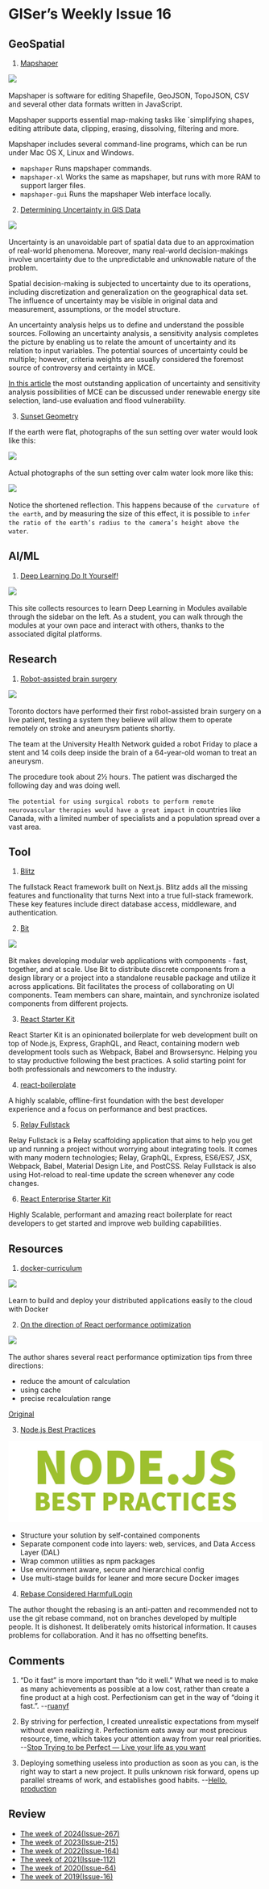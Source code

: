 # GISer’s Weekly Issue 16

## GeoSpatial

1. [Mapshaper](https://github.com/mbloch/mapshaper)

![](https://handsondataviz.org/images/13-transform/mapshaper-edit-annotated.png)

Mapshaper is software for editing Shapefile, GeoJSON, TopoJSON, CSV and several other data formats written in JavaScript.

Mapshaper supports essential map-making tasks like `simplifying shapes, editing attribute data, clipping, erasing, dissolving, filtering and more.

Mapshaper includes several command-line programs, which can be run under Mac OS X, Linux and Windows.

- `mapshaper` Runs mapshaper commands.
- `mapshaper-xl` Works the same as mapshaper, but runs with more RAM to support larger files.
- `mapshaper-gui` Runs the mapshaper Web interface locally.

2. [Determining Uncertainty in GIS Data](https://www.gislounge.com/determining-uncertainty-in-gis-data/)

![](https://cdn.shortpixel.ai/client2/q_lossy,ret_img,w_1000/https://www.gislounge.com/wp-content/uploads/2019/08/uncertainty-GIS.png)

Uncertainty is an unavoidable part of spatial data due to an approximation of real-world phenomena. Moreover, many real-world decision-makings involve uncertainty due to the unpredictable and unknowable nature of the problem.

Spatial decision-making is subjected to uncertainty due to its operations, including discretization and generalization on the geographical data set. The influence of uncertainty may be visible in original data and measurement, assumptions, or the model structure.

An uncertainty analysis helps us to define and understand the possible sources. Following an uncertainty analysis, a sensitivity analysis completes the picture by enabling us to relate the amount of uncertainty and its relation to input variables. The potential sources of uncertainty could be multiple; however, criteria weights are usually considered the foremost source of controversy and certainty in MCE.

[In this article](https://www.semanticscholar.org/paper/A-GIS-Based-Sensitivity-Analysis-of-Multi-Criteria-Yu-Shahbaz/479ff1f96b0bbce1fa87ff49e0f6398e160446d5?p2df) the most outstanding application of uncertainty and sensitivity analysis possibilities of MCE can be discussed under renewable energy site selection, land-use evaluation and flood vulnerability.

3. [Sunset Geometry]()

If the earth were flat, photographs of the sun setting over water would look like this:

![](https://www.shapeoperator.com/img/sunset-flat.png)

Actual photographs of the sun setting over calm water look more like this:

![](https://www.shapeoperator.com/img/sunset-round.png)

Notice the shortened reflection. This happens because of `the curvature of the earth`, and by measuring the size of this effect, it is possible to `infer the ratio of the earth’s radius to the camera’s height above the water`.

## AI/ML

1. [Deep Learning Do It Yourself!](https://dataflowr.github.io/website/)

![](https://camo.githubusercontent.com/9d016703f9298cf361ba6c4767249fb98d7d44af113ba0d71fa163b85f55ae6b/68747470733a2f2f63646e2e6265656b6b612e636f6d2f626c6f67696d672f61737365742f3230323130332f6267323032313033323230312e6a7067)

This site collects resources to learn Deep Learning in Modules available through the sidebar on the left. As a student, you can walk through the modules at your own pace and interact with others, thanks to the associated digital platforms.

## Research

1. [Robot-assisted brain surgery](https://www.theglobeandmail.com/canada/article-toronto-doctors-perform-first-robot-assisted-brain-surgery-on-live/)

![](https://camo.githubusercontent.com/b7e6a86d310db37e0dc42325cb80e59bd06b2127c48d90540c2420938bdd5461/68747470733a2f2f7777772e77616e67626173652e636f6d2f626c6f67696d672f61737365742f3230313931312f6267323031393131303730332e6a7067)

Toronto doctors have performed their first robot-assisted brain surgery on a live patient, testing a system they believe will allow them to operate remotely on stroke and aneurysm patients shortly.

The team at the University Health Network guided a robot Friday to place a stent and 14 coils deep inside the brain of a 64-year-old woman to treat an aneurysm.

The procedure took about 2½ hours. The patient was discharged the following day and was doing well.

`The potential for using surgical robots to perform remote neurovascular therapies would have a great impact `in countries like Canada, with a limited number of specialists and a population spread over a vast area.

## Tool

1. [Blitz](https://github.com/blitz-js/blitz)

The fullstack React framework built on Next.js. Blitz adds all the missing features and functionality that turns Next into a true full-stack framework. These key features include direct database access, middleware, and authentication.

2. [Bit](https://github.com/teambit/bit)

![](https://camo.githubusercontent.com/e3ede136995835033e2076d59e04227478c74f9f2697b8b6399e419c5d8d5bde/68747470733a2f2f73746f726167652e676f6f676c65617069732e636f6d2f7374617469632e6269742e6465762f646f63732f696d616765732f717569636b5f73746172742e706e67)

Bit makes developing modular web applications with components - fast, together, and at scale. Use Bit to distribute discrete components from a design library or a project into a standalone reusable package and utilize it across applications. Bit facilitates the process of collaborating on UI components. Team members can share, maintain, and synchronize isolated components from different projects.

3. [React Starter Kit](https://github.com/kriasoft/react-starter-kit)

React Starter Kit is an opinionated boilerplate for web development built on top of Node.js, Express, GraphQL, and React, containing modern web development tools such as Webpack, Babel and Browsersync. Helping you to stay productive following the best practices. A solid starting point for both professionals and newcomers to the industry.

4. [react-boilerplate](react-boilerplate)

A highly scalable, offline-first foundation with the best developer experience and a focus on performance and best practices.

5. [Relay Fullstack](https://github.com/lvarayut/relay-fullstack)

Relay Fullstack is a Relay scaffolding application that aims to help you get up and running a project without worrying about integrating tools. It comes with many modern technologies; Relay, GraphQL, Express, ES6/ES7, JSX, Webpack, Babel, Material Design Lite, and PostCSS. Relay Fullstack is also using Hot-reload to real-time update the screen whenever any code changes.

6. [React Enterprise Starter Kit](https://github.com/anandgupta193/react-enterprise-starter-kit)

Highly Scalable, performant and amazing react boilerplate for react developers to get started and improve web building capabilities.

## Resources

1. [docker-curriculum](https://docker-curriculum.com/)

![](https://d33wubrfki0l68.cloudfront.net/e7a6759eb6232b4280b83b18aa255289d65e4b6e/7698a/images/logo.webp)

Learn to build and deploy your distributed applications easily to the cloud with Docker

2. [On the direction of React performance optimization](https://developpaper.com/on-the-direction-of-react-performance-optimization/)

![](https://imgs.developpaper.com/imgs/vl.png)

The author shares several react performance optimization tips from three directions:

- reduce the amount of calculation
- using cache
- precise recalculation range

[Original](https://zhuanlan.zhihu.com/p/74229420)

3. [Node.js Best Practices](https://github.com/goldbergyoni/nodebestpractices#1-project-structure-practices)

![](https://github.com/goldbergyoni/nodebestpractices/raw/master/assets/images/banner-2.jpg)

- Structure your solution by self-contained components
- Separate component code into layers: web, services, and Data Access Layer (DAL)
- Wrap common utilities as npm packages
- Use environment aware, secure and hierarchical config
- Use multi-stage builds for leaner and more secure Docker images

4. [Rebase Considered HarmfulLogin](https://fossil-scm.org/home/doc/trunk/www/rebaseharm.md)

The author thought the rebasing is an anti-patten and recommended not to use the git rebase command, not on branches developed by multiple people. It is dishonest. It deliberately omits historical information. It causes problems for collaboration. And it has no offsetting benefits.

## Comments

1. “Do it fast” is more important than “do it well.” What we need is to make as many achievements as possible at a low cost, rather than create a fine product at a high cost. Perfectionism can get in the way of “doing it fast.”.
   --[ruanyf](https://github.com/ruanyf/weekly/blob/master/docs/issue-86.md)

2. By striving for perfection, I created unrealistic expectations from myself without even realizing it. Perfectionism eats away our most precious resource, time, which takes your attention away from your real priorities.
   --[Stop Trying to be Perfect — Live your life as you want](https://medium.com/live-your-life-on-purpose/stop-trying-to-be-perfect-live-your-life-as-you-want-4735768055df)

3. Deploying something useless into production as soon as you can, is the right way to start a new project. It pulls unknown risk forward, opens up parallel streams of work, and establishes good habits.
   --[Hello, production](https://blog.thepete.net/blog/2019/10/04/hello-production/)

## Review

- [The week of 2024(Issue-267)](../2024/issue-267.md)
- [The week of 2023(Issue-215)](../2023/issue-215.md)
- [The week of 2022(Issue-164)](../2022/issue-164.md)
- [The week of 2021(Issue-112)](../2021/issue-112.md)
- [The week of 2020(Issue-64)](../2020/issue-64.md)
- [The week of 2019(Issue-16)](../2019/issue-16.md)
